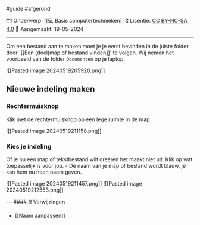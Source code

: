 #guide  #afgerond

🗂️ Onderwerp: [[💻 Basis computertechnieken]]
🎖️ Licentie: [CC BY-NC-SA 4.0](https://creativecommons.org/licenses/by-nc-sa/4.0/)
📅 Aangemaakt: 19-05-2024

---
Om een bestand aan te maken moet je je eerst bevinden in de juiste folder door '[[Een (doel)map of bestand vinden]]' te volgen. Wij nemen het voorbeeld van de folder `Documenten` op je laptop.

![[Pasted image 20240519205920.png]]

## Nieuwe indeling maken
### Rechtermuisknop
Klik met de rechtermuisknop op een lege ruimte in de map

![[Pasted image 20240519211158.png]]

### Kies je indeling
Of je nu een map of tekstbestand wilt creëren het maakt niet uit. Klik op wat toepasselijk is voor jou. - De naam van je map of bestand wordt blauw, je kan hem nu neen naam geven.

![[Pasted image 20240519211457.png]]
![[Pasted image 20240519212553.png]]

---#### ⛓️ Verwijzingen
* [[Naam aanpassen]]